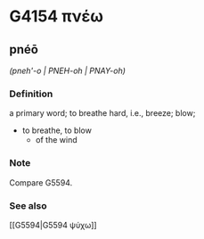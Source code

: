 # G4154 πνέω

## pnéō

_(pneh'-o | PNEH-oh | PNAY-oh)_

### Definition

a primary word; to breathe hard, i.e., breeze; blow; 

- to breathe, to blow
  - of the wind

### Note

Compare G5594.

### See also

[[G5594|G5594 ψύχω]]
